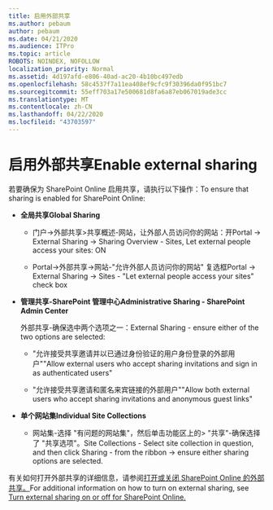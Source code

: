 ```yaml
---
title: 启用外部共享
ms.author: pebaum
author: pebaum
ms.date: 04/21/2020
ms.audience: ITPro
ms.topic: article
ROBOTS: NOINDEX, NOFOLLOW
localization_priority: Normal
ms.assetid: 4d197afd-e806-40ad-ac20-4b10bc497edb
ms.openlocfilehash: 58c4537f7a11ea408ef9cfc9f30396da0f951bc7
ms.sourcegitcommit: 55eff703a17e500681d8fa6a87eb067019ade3cc
ms.translationtype: MT
ms.contentlocale: zh-CN
ms.lasthandoff: 04/22/2020
ms.locfileid: "43703597"
---
```

# <a name="enable-external-sharing"></a><span data-ttu-id="34b45-102">启用外部共享</span><span class="sxs-lookup"><span data-stu-id="34b45-102">Enable external sharing</span></span>

 <span data-ttu-id="34b45-103">若要确保为 SharePoint Online 启用共享，请执行以下操作：</span><span class="sxs-lookup"><span data-stu-id="34b45-103">To ensure that sharing is enabled for SharePoint Online:</span></span>
  
- <span data-ttu-id="34b45-104">**全局共享**</span><span class="sxs-lookup"><span data-stu-id="34b45-104">**Global Sharing**</span></span>
    
  - <span data-ttu-id="34b45-105">门户-\>外部共享\>共享概述-网站，让外部人员访问你的网站：开</span><span class="sxs-lookup"><span data-stu-id="34b45-105">Portal -\> External Sharing -\> Sharing Overview - Sites, Let external people access your sites: ON</span></span>
    
  - <span data-ttu-id="34b45-106">Portal-\>外部共享-\>网站-"允许外部人员访问你的网站" 复选框</span><span class="sxs-lookup"><span data-stu-id="34b45-106">Portal -\> External Sharing -\> Sites - "Let external people access your sites" check box</span></span>
    
- <span data-ttu-id="34b45-107">**管理共享-SharePoint 管理中心**</span><span class="sxs-lookup"><span data-stu-id="34b45-107">**Administrative Sharing - SharePoint Admin Center**</span></span>
    
    <span data-ttu-id="34b45-108">外部共享-确保选中两个选项之一：</span><span class="sxs-lookup"><span data-stu-id="34b45-108">External Sharing - ensure either of the two options are selected:</span></span>
    
  - <span data-ttu-id="34b45-109">"允许接受共享邀请并以已通过身份验证的用户身份登录的外部用户"</span><span class="sxs-lookup"><span data-stu-id="34b45-109">"Allow external users who accept sharing invitations and sign in as authenticated users"</span></span>
    
  - <span data-ttu-id="34b45-110">"允许接受共享邀请和匿名来宾链接的外部用户"</span><span class="sxs-lookup"><span data-stu-id="34b45-110">"Allow both external users who accept sharing invitations and anonymous guest links"</span></span>
    
- <span data-ttu-id="34b45-111">**单个网站集**</span><span class="sxs-lookup"><span data-stu-id="34b45-111">**Individual Site Collections**</span></span>
    
  - <span data-ttu-id="34b45-112">网站集-选择 "有问题的网站集"，然后单击功能区上的\> "共享"-确保选择了 "共享选项"。</span><span class="sxs-lookup"><span data-stu-id="34b45-112">Site Collections - Select site collection in question, and then click Sharing - from the ribbon -\> ensure either sharing options are selected.</span></span>
    
<span data-ttu-id="34b45-113">有关如何打开外部共享的详细信息，请参阅[打开或关闭 SharePoint Online 的外部共享。](https://go.microsoft.com/fwlink/?linkid=2047681&amp;clcid=0x409)</span><span class="sxs-lookup"><span data-stu-id="34b45-113">For additional information on how to turn on external sharing, see [Turn external sharing on or off for SharePoint Online.](https://go.microsoft.com/fwlink/?linkid=2047681&amp;clcid=0x409)</span></span>
  

